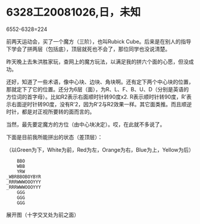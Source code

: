 # 6328工20081026,日，未知

6552-6328=224

前两天运动会，买了一个魔方（三阶），也叫Rubick Cube。后来是在别人的指导下学会了拼两层（包括底），顶层就死也不会了，那位同学也没说清楚。

昨天晚上去朱洪胜家玩，查网上的魔方玩法，以满足我的拼六个面的心愿，但没成功。

还好，知道了一些术语，像中心块、边块、角块啊。还有定下两个中心块的位置，那就定下了它的位置。还分为6层（面），为R、L、F、B、U、D（分别是英语的方位词的首字母）。比如R2表示右面顺时针转90度x2. R表示顺时针转90度，R'表示右面逆时针转90度，没有R'2，因为R'2与R2效果一样。其它面类推。而且顺逆时针，都是对正视所要转的面而言的。

当然，最先要定魔方的方位（由中心块决定）。哎，在此就不多说了。

下面是目前我所能拼出的状态（差顶层）：

（以Green为下，White为前，Red为左，Orange为右，Blue为上，Yellow为后）

        BBO
        WBB
        YRW
    _WBRBBOBOYBYR
    _RRRWWWOOOYYY
    _RRRWWWOOOYYY
        GGG
        GGG
        GGG

展开图（十字交叉处为前之面）

